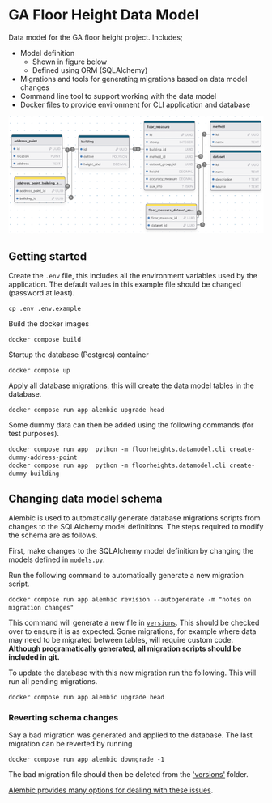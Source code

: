 # GA Floor Height Data Model
Data model for the GA floor height project. Includes;
- Model definition
    - Shown in figure below
    - Defined using ORM (SQLAlchemy)
- Migrations and tools for generating migrations based on data model changes
- Command line tool to support working with the data model
- Docker files to provide environment for CLI application and database

![Floor Heights dataa model schema diagram](./docs/floorheights_schema.png)


## Getting started

Create the `.env` file, this includes all the environment variables used by the application. The default values in this example file should be changed (password at least).

    cp .env .env.example

Build the docker images

    docker compose build

Startup the database (Postgres) container

    docker compose up

Apply all database migrations, this will create the data model tables in the database.

    docker compose run app alembic upgrade head

Some dummy data can then be added using the following commands (for test purposes).

    docker compose run app  python -m floorheights.datamodel.cli create-dummy-address-point
    docker compose run app  python -m floorheights.datamodel.cli create-dummy-building


## Changing data model schema
Alembic is used to automatically generate database migrations scripts from changes
to the SQLAlchemy model definitions. The steps required to modify the schema are as
follows.

First, make changes to the SQLAlchemy model definition by changing the models defined
in [`models.py`](./src/floorheights/datamodel/models.py).

Run the following command to automatically generate a new migration script.

    docker compose run app alembic revision --autogenerate -m "notes on migration changes"

This command will generate a new file in [`versions`](./src/alembic/versions/). This should be
checked over to ensure it is as expected. Some migrations, for example where data may need
to be migrated between tables, will require custom code. **Although
programatically generated, all migration scripts should be included in git.**

To update the database with this new migration run the following. This will run all pending
migrations.

    docker compose run app alembic upgrade head


### Reverting schema changes
Say a bad migration was generated and applied to the database. The last migration can be
reverted by running

    docker compose run app alembic downgrade -1

The bad migration file should then be deleted from the ['versions'](./src/alembic/versions/)
folder.

[Alembic provides many options for dealing with these issues](https://alembic.sqlalchemy.org/). 


